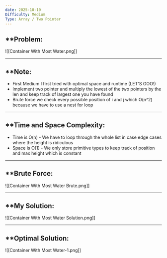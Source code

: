 ```yaml
---
date: 2025-10-10
Difficulty: Medium
Type: Array / Two Pointer
---
```


## **Problem: 

![[Container With Most Water.png]]


---
## **Note: 

- First Medium I first tried with optimal space and runtime (LET'S GOO!)
- Implement two pointer and multiply the lowest of the two pointers by the len and keep track of largest one you have found
- Brute force we check every possible position of i and j which O(n^2) because we have to use a nest for loop  


---

## **Time and Space Complexity: 
- Time is O(n) - We have to loop through the whole list in case edge cases where the height is ridiculous 
- Space is O(1) - We only store primitive types to keep track of position and max height which is constant

--- 

## **Brute Force: 

![[Container With Most Water Brute.png]]

---
## **My Solution: 

![[Container With Most Water Solution.png]]

---
## **Optimal Solution: 

![[Container With Most Water-1.png]]